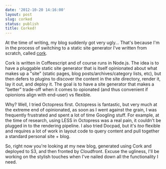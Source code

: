 ```yaml
---
date: '2012-10-20 14:16:00'
layout: post
slug: corked
status: publish
title: Corked!
---
```


At the time of writing, my blog suddenly got very ugly... That's because I'm in the process of switching to a static site generator I've written from scratch, called [cork](https://github.com/samcday/cork).

Cork is written in Coffeescript and of course runs in Node.js. The idea is to have a pluggable static site generator that is itself opinionated about what makes up a "site" (static pages, blog posts/archives/category lists, etc), but then defers to plugins to discover the content in the site directory, render it, lay it out, and deploy it. The goal is to have a site generator that makes a "better" trade-off when it comes to opionated (and thus convenient if opionions align with end-user) vs flexible.

Why? Well, I tried Octopress first. Octopress is fantastic, but very much at the extreme end of opinionated, as soon as I went against the grain, I was frequently frustrated and spent a lot of time Googling stuff. For example, at the time of research, using LESS in Octopress was a real pain, it couldn't be plugged in to the rendering pipeline. I also tried Docpad, but it's *too* flexible and requires a lot of work in layout code to query content and pull together a standard personal site + blog.

So, right now you're looking at my new blog, generated using Cork and deployed to S3, and then fronted by Cloudfront. Excuse the ugliness, I'll be working on the stylish touches when I've nailed down all the functionality I need.